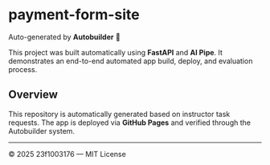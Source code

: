 # payment-form-site

Auto-generated by **Autobuilder** 🚀

This project was built automatically using **FastAPI** and **AI Pipe**.
It demonstrates an end-to-end automated app build, deploy, and evaluation process.

## Overview
This repository is automatically generated based on instructor task requests.
The app is deployed via **GitHub Pages** and verified through the Autobuilder system.

---

© 2025 23f1003176 — MIT License
